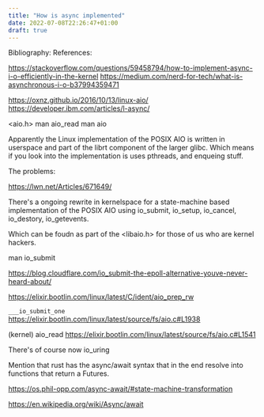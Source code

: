 ```yaml
---
title: "How is async implemented"
date: 2022-07-08T22:26:47+01:00
draft: true
---
```


Bibliography:
References:



https://stackoverflow.com/questions/59458794/how-to-implement-async-i-o-efficiently-in-the-kernel
https://medium.com/nerd-for-tech/what-is-asynchronous-i-o-b37994359471

https://oxnz.github.io/2016/10/13/linux-aio/
https://developer.ibm.com/articles/l-async/

<aio.h>
man aio_read
man aio

Apparently the Linux implementation of the POSIX AIO is written in userspace
and part of the librt component of the larger glibc. Which means if you look
into the implementation is uses pthreads, and enqueing stuff.

The problems:

https://lwn.net/Articles/671649/

There's a ongoing rewrite in kernelspace for a state-machine based
implementation of the POSIX AIO using io_submit, io_setup, io_cancel,
io_destory, io_getevents.




Which can be foudn as part of the <libaio.h> for those of us who are kernel
hackers.

man io_submit


https://blog.cloudflare.com/io_submit-the-epoll-alternative-youve-never-heard-about/



https://elixir.bootlin.com/linux/latest/C/ident/aio_prep_rw

`___io_submit_one` https://elixir.bootlin.com/linux/latest/source/fs/aio.c#L1938

(kernel) aio_read https://elixir.bootlin.com/linux/latest/source/fs/aio.c#L1541

There's of course now io_uring




Mention that rust has the async/await syntax that in the end resolve into
functions that return a Futures.

https://os.phil-opp.com/async-await/#state-machine-transformation



https://en.wikipedia.org/wiki/Async/await
